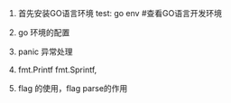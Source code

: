 
1. 首先安装GO语言环境
 test: go env #查看GO语言开发环境

 1. go 环境的配置

 2. panic 异常处理

 3. fmt.Printf fmt.Sprintf, 

 4. flag 的使用，flag parse的作用
